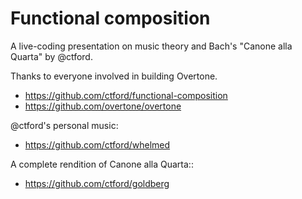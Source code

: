 # Functional composition 

A live-coding presentation on music theory and Bach's
"Canone alla Quarta" by @ctford.

Thanks to everyone involved in building Overtone.

* https://github.com/ctford/functional-composition
* https://github.com/overtone/overtone

@ctford's personal music:

* https://github.com/ctford/whelmed

A complete rendition of Canone alla Quarta::

* https://github.com/ctford/goldberg
